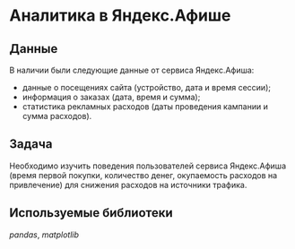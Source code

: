 # Аналитика в Яндекс.Афише


## Данные

В наличии были следующие данные от сервиса Яндекс.Афиша:
- данные о посещениях сайта (устройство, дата и время сессии);
- информация о заказах (дата, время и сумма);
- статистика рекламных расходов (даты проведения кампании и сумма расходов).

## Задача

Необходимо изучить поведения пользователей сервиса Яндекс.Афиша (время первой покупки, количество денег, окупаемость расходов на привлечение) для снижения расходов на источники трафика.

## Используемые библиотеки
*pandas*, *matplotlib*
